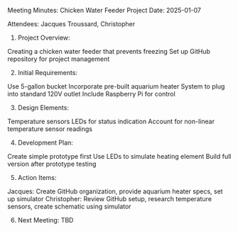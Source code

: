 Meeting Minutes: Chicken Water Feeder Project
Date: 2025-01-07

Attendees: Jacques Troussard, Christopher
1. Project Overview:

Creating a chicken water feeder that prevents freezing
Set up GitHub repository for project management

2. Initial Requirements:

Use 5-gallon bucket
Incorporate pre-built aquarium heater
System to plug into standard 120V outlet
Include Raspberry Pi for control

3. Design Elements:

Temperature sensors
LEDs for status indication
Account for non-linear temperature sensor readings

4. Development Plan:

Create simple prototype first
Use LEDs to simulate heating element
Build full version after prototype testing

5. Action Items:

Jacques: Create GitHub organization, provide aquarium heater specs, set up simulator
Christopher: Review GitHub setup, research temperature sensors, create schematic using simulator

6. Next Meeting: TBD
